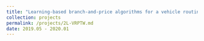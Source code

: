 ```yaml
---
title: "Learning-based branch-and-price algorithms for a vehicle routing problem with time windows and two-dimensional loading constraints"
collection: projects
permalink: /projects/2L-VRPTW.md
date: 2019.05 - 2020.01
---
```

